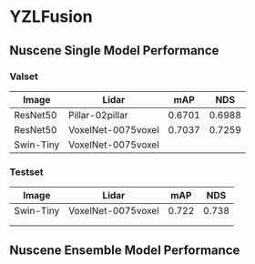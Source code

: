 # YZLFusion



## Nuscene Single Model Performance

### Valset

| Image     | Lidar              | mAP    | NDS    |
| --------- | ------------------ | ------ | ------ |
| ResNet50  | Pillar-02pillar    | 0.6701 | 0.6988 |
| ResNet50  | VoxelNet-0075voxel | 0.7037 | 0.7259 |
| Swin-Tiny | VoxelNet-0075voxel |        |        |

### Testset

| Image     | Lidar              | mAP   | NDS   |
| --------- | ------------------ | ----- | ----- |
| Swin-Tiny | VoxelNet-0075voxel | 0.722 | 0.738 |
|           |                    |       |       |
|           |                    |       |       |

## Nuscene Ensemble Model Performance

